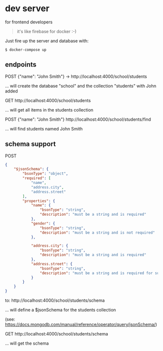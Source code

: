 # dev server
for frontend developers
> it's like firebase for docker :-)

Just fire up the server and database with:
```
$ docker-compose up
```

## endpoints
POST
{"name": "John Smith"} ->
http://localhost:4000/school/students

... will create the database "school" and the collection "students" with John added

GET
http://localhost:4000/school/students

... will get all items in the students collection

POST {"name": "John Smith"}
http://localhost:4000/school/students/find

... will find students named John Smith

## schema support
POST
``` json
{
    "$jsonSchema": {
        "bsonType": "object",
        "required": [
            "name",
            "address.city",
            "address.street"
        ],
        "properties": {
            "name": {
                "bsonType": "string",
                "description": "must be a string and is required"
            },
            "gender": {
                "bsonType": "string",
                "description": "must be a string and is not required"
            },

            "address.city": {
                "bsonType": "string",
                "description": "must be a string and is required"
            },
            "address.street": {
                "bsonType": "string",
                "description": "must be a string and is required for sure"
            }
        }
    }
}
``` 
to:
http://localhost:4000/school/students/schema

... will define a $jsonSchema for the students collection

(see: https://docs.mongodb.com/manual/reference/operator/query/jsonSchema/)

GET
http://localhost:4000/school/students/schema

... will get the schema